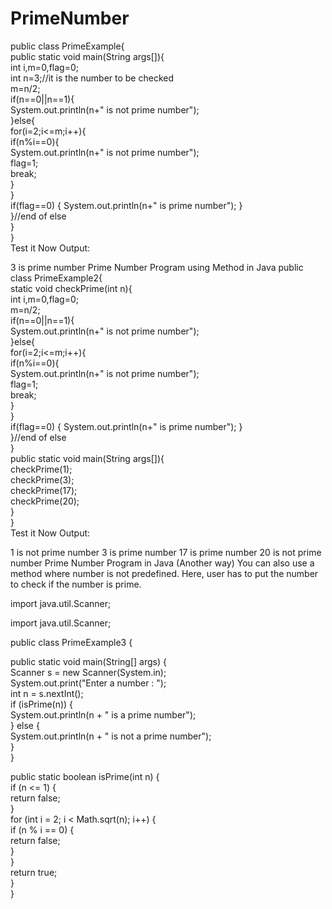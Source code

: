 # PrimeNumber
public class PrimeExample{    
 public static void main(String args[]){    
  int i,m=0,flag=0;      
  int n=3;//it is the number to be checked    
  m=n/2;      
  if(n==0||n==1){  
   System.out.println(n+" is not prime number");      
  }else{  
   for(i=2;i<=m;i++){      
    if(n%i==0){      
     System.out.println(n+" is not prime number");      
     flag=1;      
     break;      
    }      
   }      
   if(flag==0)  { System.out.println(n+" is prime number"); }  
  }//end of else  
}    
}   
Test it Now
Output:

3 is prime number
Prime Number Program using Method in Java
public class PrimeExample2{    
static void checkPrime(int n){  
  int i,m=0,flag=0;      
  m=n/2;      
  if(n==0||n==1){  
   System.out.println(n+" is not prime number");      
  }else{  
   for(i=2;i<=m;i++){      
    if(n%i==0){      
     System.out.println(n+" is not prime number");      
     flag=1;      
     break;      
    }      
   }      
   if(flag==0)  { System.out.println(n+" is prime number"); }  
  }//end of else  
}  
 public static void main(String args[]){    
  checkPrime(1);  
  checkPrime(3);  
  checkPrime(17);  
  checkPrime(20);  
}    
}   
Test it Now
Output:

1 is not prime number
3 is prime number
17 is prime number
20 is not prime number
Prime Number Program in Java (Another way)
You can also use a method where number is not predefined. Here, user has to put the number to check if the number is prime.

import java.util.Scanner;  
  
import java.util.Scanner;  
  
public class PrimeExample3 {  
  
   public static void main(String[] args) {  
       Scanner s = new Scanner(System.in);  
       System.out.print("Enter a number : ");  
       int n = s.nextInt();  
       if (isPrime(n)) {  
           System.out.println(n + " is a prime number");  
       } else {  
           System.out.println(n + " is not a prime number");  
       }  
   }  
  
   public static boolean isPrime(int n) {  
       if (n <= 1) {  
           return false;  
       }  
       for (int i = 2; i < Math.sqrt(n); i++) {  
           if (n % i == 0) {  
               return false;  
           }  
       }  
       return true;  
   }  
}  
